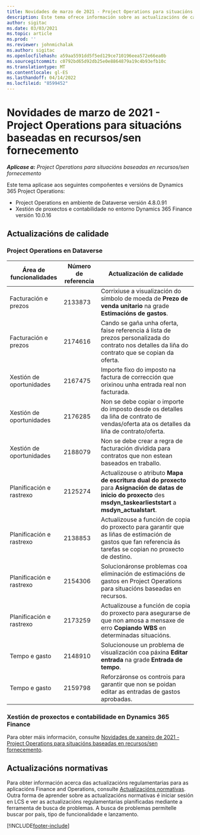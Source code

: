 ```yaml
---
title: Novidades de marzo de 2021 - Project Operations para situacións baseadas en recursos/sen fornecemento
description: Este tema ofrece información sobre as actualizacións de calidade dispoñibles na versión de marzo de 2021 de Project Operations para situacións baseadas en recursos/sen fornecemento.
author: sigitac
ms.date: 03/03/2021
ms.topic: article
ms.prod: ''
ms.reviewer: johnmichalak
ms.author: sigitac
ms.openlocfilehash: a59aa5591dd5f5ed129ce710196eea572e66ea0b
ms.sourcegitcommit: c0792bd65d92db25e0e8864879a19c4b93efb10c
ms.translationtype: MT
ms.contentlocale: gl-ES
ms.lasthandoff: 04/14/2022
ms.locfileid: "8599452"
---
```

# <a name="whats-new-march-2021---project-operations-for-resourcenon-stocked-based-scenarios"></a>Novidades de marzo de 2021 - Project Operations para situacións baseadas en recursos/sen fornecemento

_**Aplícase a:** Project Operations para situacións baseadas en recursos/sen fornecemento_

Este tema aplícase aos seguintes compoñentes e versións de Dynamics 365 Project Operations:

- Project Operations en ambiente de Dataverse versión 4.8.0.91 
- Xestión de proxectos e contabilidade no entorno Dynamics 365 Finance versión 10.0.16 

## <a name="quality-updates"></a>Actualizacións de calidade

### <a name="project-operations-on-dataverse"></a>Project Operations en Dataverse


| **Área de funcionalidades** | **Número de referencia** | **Actualización de calidade** |
| --- | --- | --- |
| Facturación e prezos | 2133873 | Corrixiuse a visualización do símbolo de moeda de **Prezo de venda unitario** na grade **Estimacións de gastos**. |
| Facturación e prezos | 2174616 | Cando se gaña unha oferta, faise referencia á lista de prezos personalizada do contrato nos detalles da liña do contrato que se copian da oferta. |
| Xestión de oportunidades | 2167475 | Importe fixo do imposto na factura de corrección que orixinou unha entrada real non facturada. |
| Xestión de oportunidades | 2176285 | Non se debe copiar o importe do imposto desde os detalles da liña de contrato de vendas/oferta ata os detalles da liña de contrato/oferta. |
| Xestión de oportunidades | 2188079 | Non se debe crear a regra de facturación dividida para contratos que non estean baseados en traballo. |
| Planificación e rastrexo | 2125274 | Actualizouse o atributo **Mapa de escritura dual do proxecto** para **Asignación de datas de inicio do proxecto** des **msdyn\_taskearlieststart** a **msdyn\_actualstart**. |
| Planificación e rastrexo | 2138853 | Actualizouse a función de copia do proxecto para garantir que as liñas de estimación de gastos que fan referencia ás tarefas se copian no proxecto de destino. |
| Planificación e rastrexo | 2154306 | Solucionáronse problemas coa eliminación de estimacións de gastos en Project Operations para situacións baseadas en recursos. |
| Planificación e rastrexo | 2173259 | Actualizouse a función de copia do proxecto para asegurarse de que non amosa a mensaxe de erro **Copiando WBS** en determinadas situacións. |
| Tempo e gasto | 2148910 | Solucionouse un problema de visualización coa páxina **Editar entrada** na grade **Entrada de tempo**. |
| Tempo e gasto | 2159798 | Reforzáronse os controis para garantir que non se poidan editar as entradas de gastos aprobadas. |

### <a name="project-management-and-accounting-on-dynamics-365-finance"></a>Xestión de proxectos e contabilidade en Dynamics 365 Finance

Para obter máis información, consulte [Novidades de xaneiro de 2021 - Project Operations para situacións baseadas en recursos/sen fornecemento](whats-new-jan-2021-resource-based.md).

## <a name="regulatory-updates"></a>Actualizacións normativas

Para obter información acerca das actualizacións regulamentarias para as aplicacións Finance and Operations, consulte [Actualizacións normativas](/dynamics365/finance/localizations/regulatory-updates). Outra forma de aprender sobre as actualizacións normativas é iniciar sesión en LCS e ver as actualizacións regulamentarias planificadas mediante a ferramenta de busca de problemas. A busca de problemas permítelle buscar por país, tipo de funcionalidade e lanzamento.


[!INCLUDE[footer-include](../includes/footer-banner.md)]